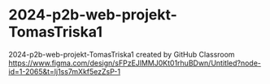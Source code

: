 # 2024-p2b-web-projekt-TomasTriska1
2024-p2b-web-projekt-TomasTriska1 created by GitHub Classroom
https://www.figma.com/design/sFPzEJlMMJ0Kt01rhuBDwn/Untitled?node-id=1-2065&t=lj1ss7mXkf5ezZsP-1
